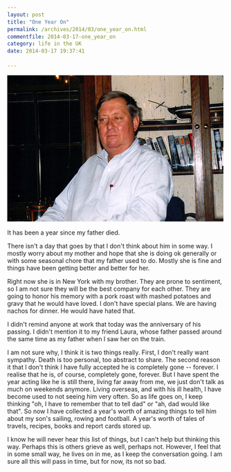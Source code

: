 ```yaml
---
layout: post
title: "One Year On"
permalink: /archives/2014/03/one_year_on.html
commentfile: 2014-03-17-one_year_on
category: life in the UK
date: 2014-03-17 19:37:41

---
```


<a href="/assets/images/" title="Bob in the den by Peter M, on Flickr"><img src="/assets/images/8647994283_6fe46df021.jpg" width="500" height="338" alt="Bob in the den"></a>

It has been a year since my father died.

There isn't a day that goes by that I don't think about him in some way. I mostly worry about my mother and hope that she is doing ok generally or with some seasonal chore that my father used to do. Mostly she is fine and things have been getting better and better for her.

Right now she is in New York with my brother. They are prone to sentiment, so I am not sure they will be the best company for each other. They are going to honor his memory with a pork roast with mashed potatoes and gravy that he would have loved. I don't have special plans. We are having nachos for dinner. He would have hated that.

I didn't remind anyone at work that today was the anniversary of his passing. I didn't mention it to my friend Laura, whose father passed around the same time as my father when I saw her on the train.

I am not sure why, I think it is two things really. First, I don't really want sympathy. Death is too personal, too abstract to share. The second reason it that I don't think I have fully accepted he is completely gone -- forever. I realise that he is, of course, completely gone, forever. But I have spent the year acting like he is still there, living far away from me, we just don't talk as much on weekends anymore. Living overseas, and with his ill health, I have become used to not seeing him very often. So as life goes on, I keep thinking "oh, I have to remember that to tell dad" or "ah, dad would like that". So now I have collected a year's worth of amazing things to tell him about my son's sailing, rowing and football. A year's worth of tales of travels, recipes, books and report cards stored up.

I know he will never hear this list of things, but I can't help but thinking this way. Perhaps this is others grieve as well, perhaps not. However, I feel that in some small way, he lives on in me, as I keep the conversation going. I am sure all this will pass in time, but for now, its not so bad.
